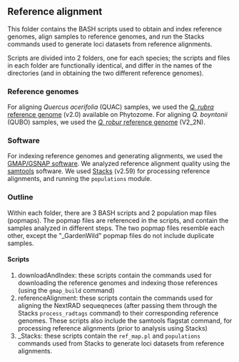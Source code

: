 ## Reference alignment

This folder contains the BASH scripts used to obtain and index reference genomes, align samples to reference genomes, 
and run the Stacks commands used to generate loci datasets from reference alignments. 

Scripts are divided into 2 folders, one for each species; the scripts and files in each folder are functionally identical,
and differ in the names of the directories (and in obtaining the two different reference genomes).

### Reference genomes
For aligning _Quercus acerifolia_ (QUAC) samples, we used the [_Q. rubra_ reference genome](https://data.jgi.doe.gov/refine-download/phytozome?organism=Qrubra&expanded=687) (v2.0) available on Phytozome. 
For aligning _Q. boyntonii_ (QUBO) samples, we used the [_Q. robur_ reference genome](https://www.oakgenome.fr/?page_id=587) (V2_2N).

### Software
For indexing reference genomes and generating alignments, we used the [GMAP/GSNAP software](http://research-pub.gene.com/gmap/).
We analyzed reference alignment quality using the [samtools](http://www.htslib.org/download/) software.
We used [Stacks](https://catchenlab.life.illinois.edu/stacks/) (v2.59) for processing reference alignments, and running the `populations` module.

### Outline
Within each folder, there are 3 BASH scripts and 2 population map files (popmaps). The popmap files are referenced in the scripts, and contain the samples analyzed 
in different steps. The two popmap files resemble each other, except the "_GardenWild" popmap files do not include duplicate samples.

#### Scripts
1. downloadAndIndex: these scripts contain the commands used for downloading the reference genomes and indexing those references (using the `gmap_build` command)
2. referenceAlignment: these scripts contain the commands used for aligning the NextRAD sequeqneces (after passing them through the Stacks `process_radtags` command) to their corresponding reference genomes.
These scripts also include the samtools flagstat command, for processing reference alignments (prior to analysis using Stacks)
3. _Stacks: these scripts contain the `ref_map.pl` and `populations` commands used from Stacks to generate loci datasets from reference alignments.
